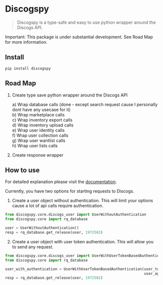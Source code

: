 <!--

#################################################
### THIS FILE WAS AUTOGENERATED! DO NOT EDIT! ###
#################################################
# file to edit: nbs/index.ipynb
# command to build the docs after a change: nbdev_build_docs

-->

# Discogspy

> Discogspy is a  type-safe and easy to use python wrapper around the Discogs API.


Important: This package is under substantial development. See Road Map for more information.

## Install

`pip install discogspy`


## Road Map

1. Create type save python wrapper around the Discogs API
    
    a) Wrap database calls (done - except search request cause I personally dont have any usecase for it)<br>
    b) Wrap marketplace calls<br>
    c) Wrap inventory export calls<br>
    d) Wrap inventory upload calls<br>
    e) Wrap user identity calls<br>
    f) Wrap user collection calls<br>
    g) Wrap user wantlist calls<br>
    h) Wrap user lists calls<br>

2. Create response wrapper

## How to use

For detailed explanation please visit the [documentation](https://cpow-89.github.io/discogspy/).

Currently, you have two options for starting requests to Discogs.

1. Create a user object without authentication. This will limit your options cause a lot of api calls require authentication.
<div class="codecell" markdown="1">
<div class="input_area" markdown="1">

```python
from discogspy.core.discogs_user import UserWithoutAuthentication
from discogspy.core import rq_database

user = UserWithoutAuthentication()
resp = rq_database.get_release(user, 1972502)
```

</div>

</div>

2. Create a user object with user token authentication. This will allow you to send any request.
<div class="codecell" markdown="1">
<div class="input_area" markdown="1">

```python
from discogspy.core.discogs_user import UserWithUserTokenBasedAuthentication
from discogspy.core import rq_database

user_with_authentication = UserWithUserTokenBasedAuthentication(user_token="your_user_token",
                                                                user_agent="your_user_agent")
resp = rq_database.get_release(user, 1972502)
```

</div>

</div>
